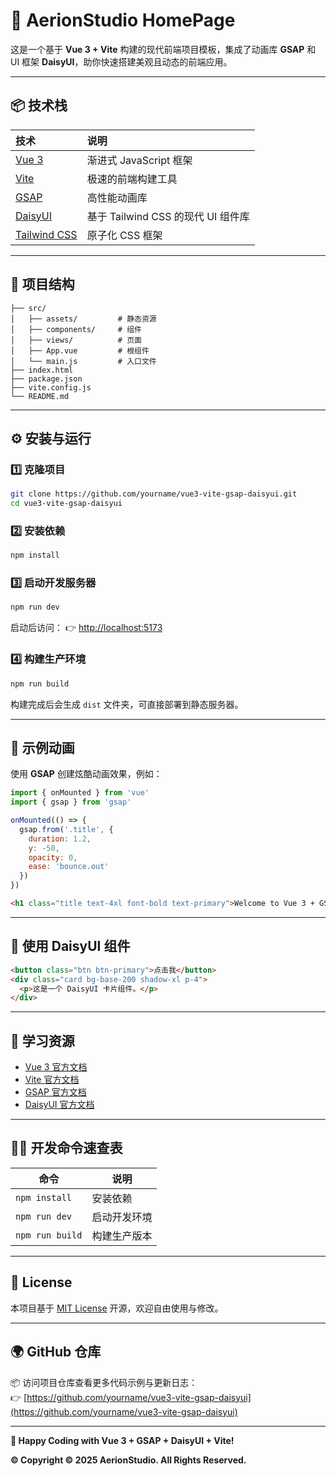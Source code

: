 # 🚀 AerionStudio HomePage

这是一个基于 **Vue 3 + Vite** 构建的现代前端项目模板，集成了动画库 **GSAP** 和 UI 框架 **DaisyUI**，助你快速搭建美观且动态的前端应用。

---

## 📦 技术栈

| 技术 | 说明 |
| :-- | :-- |
| [Vue 3](https://vuejs.org/) | 渐进式 JavaScript 框架 |
| [Vite](https://vitejs.dev/) | 极速的前端构建工具 |
| [GSAP](https://greensock.com/gsap/) | 高性能动画库 |
| [DaisyUI](https://daisyui.com/) | 基于 Tailwind CSS 的现代 UI 组件库 |
| [Tailwind CSS](https://tailwindcss.com/) | 原子化 CSS 框架 |

---

## 🧩 项目结构

```
├── src/
│   ├── assets/         # 静态资源
│   ├── components/     # 组件
│   ├── views/          # 页面
│   ├── App.vue         # 根组件
│   └── main.js         # 入口文件
├── index.html
├── package.json
├── vite.config.js
└── README.md
```

---

## ⚙️ 安装与运行

### 1️⃣ 克隆项目
```bash
git clone https://github.com/yourname/vue3-vite-gsap-daisyui.git
cd vue3-vite-gsap-daisyui
```

### 2️⃣ 安装依赖
```bash
npm install
```

### 3️⃣ 启动开发服务器
```bash
npm run dev
```
启动后访问：
👉 [http://localhost:5173](http://localhost:5173)

### 4️⃣ 构建生产环境
```bash
npm run build
```
构建完成后会生成 `dist` 文件夹，可直接部署到静态服务器。

---

## 🌈 示例动画

使用 **GSAP** 创建炫酷动画效果，例如：

```js
import { onMounted } from 'vue'
import { gsap } from 'gsap'

onMounted(() => {
  gsap.from('.title', {
    duration: 1.2,
    y: -50,
    opacity: 0,
    ease: 'bounce.out'
  })
})
```

```html
<h1 class="title text-4xl font-bold text-primary">Welcome to Vue 3 + GSAP!</h1>
```

---

## 💅 使用 DaisyUI 组件

```html
<button class="btn btn-primary">点击我</button>
<div class="card bg-base-200 shadow-xl p-4">
  <p>这是一个 DaisyUI 卡片组件。</p>
</div>
```

---

## 📖 学习资源

- [Vue 3 官方文档](https://vuejs.org/guide/introduction.html)
- [Vite 官方文档](https://vitejs.dev/guide/)
- [GSAP 官方文档](https://greensock.com/docs/)
- [DaisyUI 官方文档](https://daisyui.com/components/)

---

## 🧑‍💻 开发命令速查表

| 命令 | 说明 |
|------|------|
| `npm install` | 安装依赖 |
| `npm run dev` | 启动开发环境 |
| `npm run build` | 构建生产版本 |

---



## 📝 License

本项目基于 [MIT License](LICENSE) 开源，欢迎自由使用与修改。

---

## 🌍 GitHub 仓库

📦 访问项目仓库查看更多代码示例与更新日志：  
👉 [https://github.com/yourname/vue3-vite-gsap-daisyui](https://github.com/yourname/vue3-vite-gsap-daisyui)

---
**🎉 Happy Coding with Vue 3 + GSAP + DaisyUI + Vite!**

**©️ Copyright © 2025 AerionStudio. All Rights Reserved.**

